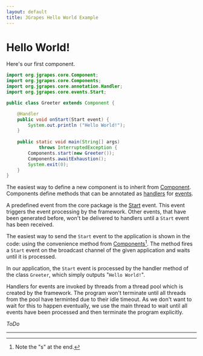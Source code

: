 ```yaml
---
layout: default
title: JGrapes Hello World Example
---
```


Hello World!
============

Here's our first component. 

```java
import org.jgrapes.core.Component;
import org.jgrapes.core.Components;
import org.jgrapes.core.annotation.Handler;
import org.jgrapes.core.events.Start;

public class Greeter extends Component {

    @Handler
    public void onStart(Start event) {
        System.out.println ("Hello World!");
    }
    
    public static void main(String[] args) 
            throws InterruptedException {
        Components.start(new Greeter());
        Components.awaitExhaustion();
        System.exit(0);
    }
}
```

The easiest way to define a new component is to inherit from
[Component](latest-release/javadoc/index.html?org/jgrapes/core/Component.html).
Components define methods that can be annotated as
[handlers](latest-release/javadoc/index.html?org/jgrapes/core/annotation/Handler.html)
for
[events](latest-release/javadoc/index.html?org/jgrapes/core/Event.html).

A predefined event from the core package is the
[Start](latest-release/javadoc/index.html?org/jgrapes/core/events/Start.html)
event. This event triggers the event processing by the framework. Other
events, that have been generated before, won't be delivered to handlers
until a `Start` event has been received.

The easiest way to send the `Start` event to the application is shown
in the code: using the convenience method from
[Components](latest-release/javadoc/index.html?org/jgrapes/core/Components.html)[^finalS].
The method fires a `Start` event on the broadcast channel of the given 
application and waits until it is processed. 

[^finalS]: Note the "s" at the end.

In our application, the `Start` event is processed by the handler method 
of the class `Greeter`, which simply outputs "`Hello World!`".

Handlers for events are invoked by threads from a thread pool which is
created by the framework. The program won't terminate until all threads
from the pool have terminted due to their idle timeout. As we don't want 
to wait for this to happen eventually, we use the main thread to wait until
all events have been processed and then terminate the program explicitly.

*ToDo*

---
